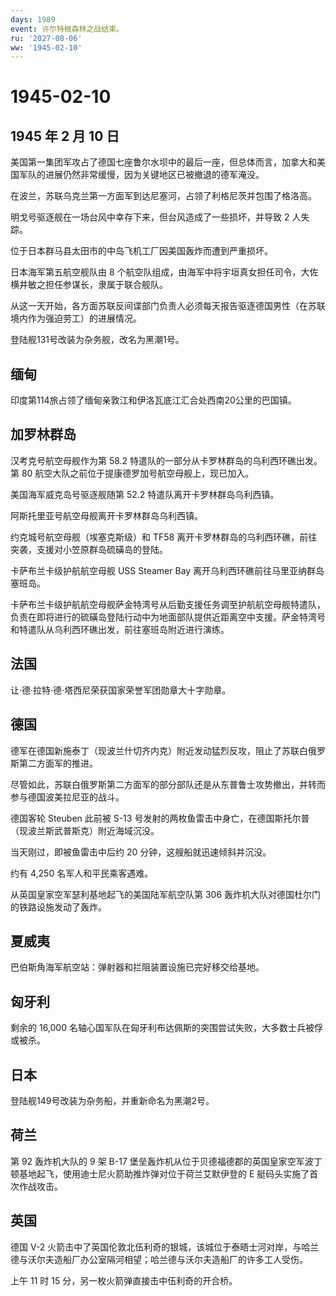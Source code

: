 ```yaml
---
days: 1989
event: 许尔特根森林之战结束。
ru: '2027-08-06'
ww: '1945-02-10'
---
```


# 1945-02-10

## 1945 年 2 月 10 日

美国第一集团军攻占了德国七座鲁尔水坝中的最后一座，但总体而言，加拿大和美国军队的进展仍然非常缓慢，因为关键地区已被撤退的德军淹没。

在波兰，苏联乌克兰第一方面军到达尼塞河，占领了利格尼茨并包围了格洛高。

明戈号驱逐舰在一场台风中幸存下来，但台风造成了一些损坏，并导致 2
人失踪。

位于日本群马县太田市的中岛飞机工厂因美国轰炸而遭到严重损坏。

日本海军第五航空舰队由 8
个航空队组成，由海军中将宇垣真女担任司令，大佐横井敏之担任参谋长，隶属于联合舰队。

从这一天开始，各方面苏联反间谍部门负责人必须每天报告驱逐德国男性（在苏联境内作为强迫劳工）的进展情况。

登陆舰131号改装为杂务舰，改名为黑潮1号。

## 缅甸

印度第114旅占领了缅甸亲敦江和伊洛瓦底江汇合处西南20公里的巴国镇。

## 加罗林群岛

汉考克号航空母舰作为第 58.2
特遣队的一部分从卡罗林群岛的乌利西环礁出发。第 80
航空大队之前位于提康德罗加号航空母舰上，现已加入。

美国海军威克岛号驱逐舰随第 52.2 特遣队离开卡罗林群岛乌利西镇。

阿斯托里亚号航空母舰离开卡罗林群岛乌利西镇。

约克城号航空母舰（埃塞克斯级）和 TF58
离开卡罗林群岛的乌利西环礁，前往突袭，支援对小笠原群岛硫磺岛的登陆。

卡萨布兰卡级护航航空母舰 USS Steamer Bay
离开乌利西环礁前往马里亚纳群岛塞班岛。

卡萨布兰卡级护航航空母舰萨金特湾号从后勤支援任务调至护航航空母舰特遣队，负责在即将进行的硫磺岛登陆行动中为地面部队提供近距离空中支援。萨金特湾号和特遣队从乌利西环礁出发，前往塞班岛附近进行演练。

## 法国

让·德·拉特·德·塔西尼荣获国家荣誉军团勋章大十字勋章。

## 德国

德军在德国新施泰丁（现波兰什切齐内克）附近发动猛烈反攻，阻止了苏联白俄罗斯第二方面军的推进。

尽管如此，苏联白俄罗斯第二方面军的部分部队还是从东普鲁士攻势撤出，并转而参与德国波美拉尼亚的战斗。

德国客轮 Steuben 此前被 S-13
号发射的两枚鱼雷击中身亡，在德国斯托尔普（现波兰斯武普斯克）附近海域沉没。

当天刚过，即被鱼雷击中后约 20 分钟，这艘船就迅速倾斜并沉没。

约有 4,250 名军人和平民乘客遇难。

从英国皇家空军瑟利基地起飞的美国陆军航空队第 306
轰炸机大队对德国杜尔门的铁路设施发动了轰炸。

## 夏威夷

巴伯斯角海军航空站：弹射器和拦阻装置设施已完好移交给基地。

## 匈牙利

剩余的 16,000
名轴心国军队在匈牙利布达佩斯的突围尝试失败，大多数士兵被俘或被杀。

## 日本

登陆舰149号改装为杂务船，并重新命名为黑潮2号。

## 荷兰

第 92 轰炸机大队的 9 架 B-17
堡垒轰炸机从位于贝德福德郡的英国皇家空军波丁顿基地起飞，使用迪士尼火箭助推炸弹对位于荷兰艾默伊登的
E 艇码头实施了首次作战攻击。

## 英国

德国 V-2
火箭击中了英国伦敦北伍利奇的银城，该城位于泰晤士河对岸，与哈兰德与沃尔夫造船厂办公室隔河相望；哈兰德与沃尔夫造船厂的许多工人受伤。

上午 11 时 15 分，另一枚火箭弹直接击中伍利奇的开合桥。